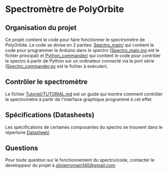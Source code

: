 # Spectromètre de PolyOrbite


## Organisation du projet
Ce projet contient le code pour faire fonctionner le spectromètre de PolyOrbite.
Le code se divise en 2 parties: [Spectro_main/](Spectro_main/) qui contient le code pour programmer le Arduino dans le spectro ([Spectro_main.ino](Spectro_main/Spectro_main.ino) est le fichier principal) et [Python_commander/](Python_commander/) qui contient le code pour contrôler le spectro à partir de Python sur un ordinateur connecté via le port série ([Spectro_commander.py](Python_commander/Spectro_commander.py) est le fichier à exécuter).


## Contrôler le spectromètre
Le fichier [Tutoriel/TUTORIAL.md](Tutoriel/TUTORIAL.md) est un guide qui montre comment contrôler le spectromètre à partir de l'interface graphique programmé à cet effet.


## Spécifications (Datasheets)
Les spécifications de certaines composantes du spectro se trouvent dans le répertoire [Datasheet/](Datasheet/).


## Questions
Pour toute question sur le fonctionnement du spectro/code, contacter le développeur du projet à olivierromain140@gmail.com.
